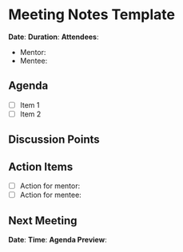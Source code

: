 # Meeting Notes Template

**Date**: 
**Duration**: 
**Attendees**: 
- Mentor: 
- Mentee: 

## Agenda
- [ ] Item 1
- [ ] Item 2

## Discussion Points


## Action Items
- [ ] Action for mentor:
- [ ] Action for mentee:

## Next Meeting
**Date**: 
**Time**: 
**Agenda Preview**: 
